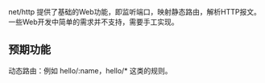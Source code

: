 net/http 提供了基础的Web功能，即监听端口，映射静态路由，解析HTTP报文。一些Web开发中简单的需求并不支持，需要手工实现。

## 预期功能

动态路由：例如 hello/:name，hello/* 这类的规则。
